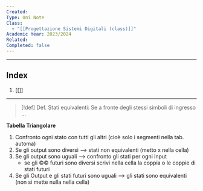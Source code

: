 ```yaml
---
Created: 
Type: Uni Note
Class:
  - "[[Progettazione Sistemi Digitali (class)]]"
Academic Year: 2023/2024
Related: 
Completed: false
---
```

---
## Index
1. [[]]

---
>[!def] Def. Stati equivalenti:
> Se a fronte degli stessi simboli di ingresso ...


**Tabella Triangolare**
1. Confronto ogni stato con tutti gli altri (cioè solo i segmenti nella tab. automa)
2. Se gli output sono diversi --> stati non equivalenti (metto x nella cella)
3. Se gli output sono uguali --> confronto gli stati per ogni input 
	- se gli ©© futuri sono diversi scrivi nella cella la coppia o le coppie di stati futuri 
4. Se gli Output e gli stati futuri sono uguali --> gli stati sono equivalenti (non si mette nulla nella cella)

